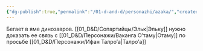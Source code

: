 ```yaml
---
{"dg-publish":true,"permalink":"/01-d-and-d/personazhi/azaka/","created":"2024-11-09T09:06:49.872+03:00","updated":"2024-01-23T14:38:19.860+03:00"}
---
```



Бегает в яме динозавров. [[01_D&D/Сопартийцы/Эльк\|Эльку]] нужно доказать ее связь с [[01_D&D/Персонажи/Ваканга О’таму\|Отаму]] по просьбе [[01_D&D/Персонажи/Ифан Талро’a\|Талро’a]]